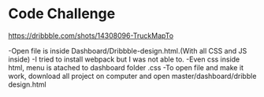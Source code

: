 # Code Challenge
 https://dribbble.com/shots/14308096-TruckMapTo 
 
 -Open file is inside Dashboard/Dribbble-design.html.(With all CSS and JS inside)
 -I tried to install webpack but I was not able to. 
 -Even css inside html, menu is atached to dashboard folder .css
-To open file and make it work, download all project on computer and open master/dashboard/dribble design.html
